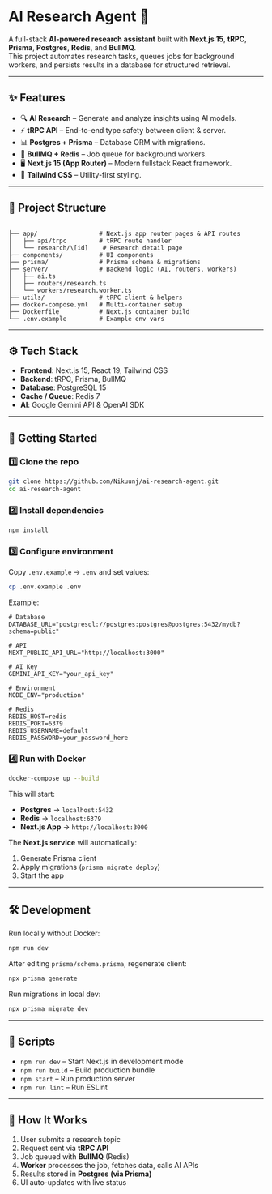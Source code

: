 

# AI Research Agent 🧠

A full-stack **AI-powered research assistant** built with **Next.js 15**, **tRPC**, **Prisma**, **Postgres**, **Redis**, and **BullMQ**.  
This project automates research tasks, queues jobs for background workers, and persists results in a database for structured retrieval.

---

## ✨ Features

- 🔍 **AI Research** – Generate and analyze insights using AI models.
- ⚡ **tRPC API** – End-to-end type safety between client & server.
- 📊 **Postgres + Prisma** – Database ORM with migrations.
- 📨 **BullMQ + Redis** – Job queue for background workers.
- 🖥️ **Next.js 15 (App Router)** – Modern fullstack React framework.
- 🎨 **Tailwind CSS** – Utility-first styling.

---

## 📂 Project Structure

```

├── app/                 # Next.js app router pages & API routes
│   ├── api/trpc         # tRPC route handler
│   └── research/\[id]    # Research detail page
├── components/          # UI components
├── prisma/              # Prisma schema & migrations
├── server/              # Backend logic (AI, routers, workers)
│   ├── ai.ts
│   ├── routers/research.ts
│   └── workers/research.worker.ts
├── utils/               # tRPC client & helpers
├── docker-compose.yml   # Multi-container setup
├── Dockerfile           # Next.js container build
└── .env.example         # Example env vars

````

---

## ⚙️ Tech Stack

- **Frontend**: Next.js 15, React 19, Tailwind CSS  
- **Backend**: tRPC, Prisma, BullMQ  
- **Database**: PostgreSQL 15  
- **Cache / Queue**: Redis 7  
- **AI**: Google Gemini API & OpenAI SDK  

---

## 🚀 Getting Started

### 1️⃣ Clone the repo
```bash
git clone https://github.com/Nikuunj/ai-research-agent.git
cd ai-research-agent
````

### 2️⃣ Install dependencies

```bash
npm install
```

### 3️⃣ Configure environment

Copy `.env.example` → `.env` and set values:

```bash
cp .env.example .env
```

Example:

```env
# Database
DATABASE_URL="postgresql://postgres:postgres@postgres:5432/mydb?schema=public"

# API
NEXT_PUBLIC_API_URL="http://localhost:3000"

# AI Key
GEMINI_API_KEY="your_api_key"

# Environment
NODE_ENV="production"

# Redis
REDIS_HOST=redis
REDIS_PORT=6379
REDIS_USERNAME=default
REDIS_PASSWORD=your_password_here
```

### 4️⃣ Run with Docker

```bash
docker-compose up --build
```

This will start:

* **Postgres** → `localhost:5432`
* **Redis** → `localhost:6379`
* **Next.js App** → `http://localhost:3000`

The **Next.js service** will automatically:

1. Generate Prisma client
2. Apply migrations (`prisma migrate deploy`)
3. Start the app

---

## 🛠️ Development

Run locally without Docker:

```bash
npm run dev
```

After editing `prisma/schema.prisma`, regenerate client:

```bash
npx prisma generate
```

Run migrations in local dev:

```bash
npx prisma migrate dev
```

---

## 📜 Scripts

* `npm run dev` – Start Next.js in development mode
* `npm run build` – Build production bundle
* `npm start` – Run production server
* `npm run lint` – Run ESLint

---

## 🧩 How It Works

1. User submits a research topic
2. Request sent via **tRPC API**
3. Job queued with **BullMQ** (Redis)
4. **Worker** processes the job, fetches data, calls AI APIs
5. Results stored in **Postgres (via Prisma)**
6. UI auto-updates with live status
